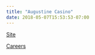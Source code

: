```yaml
---
title: "Augustine Casino"
date: 2018-05-07T15:53:53-07:00
---
```


[Site]

[Careers]

[Site]: http://www.augustinecasino.com/
[Careers]: https://www2.appone.com/Search/Search.aspx?ServerVar=augustinecasino.appone.com

